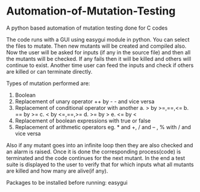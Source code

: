 Automation-of-Mutation-Testing
==============================

A python based automation of mutation testing done for C codes

The code runs with a GUI using easygui module in python. You can select the files to mutate. Then new mutants will be created and compiled also. Now the user will be asked for inputs (if any in the source file) and then all the mutants will be checked. If any fails then it will be killed and others will continue to exist. Another time user can feed the inputs and check if others are killed or can terminate directly.

Types of mutation performed are:
1. Boolean
2. Replacement of unary operator             ++ by - - and vice versa
3. Replacement of conditional operator with another
a. > by >=,==,<=
b. == by >=
c. < by <=,==,>=
d. >= by >
e. <= by <
4. Replacement of boolean expressions with true or false
5. Replacement of arithmetic operators     eg.  * and +, / and – , % with / and vice versa
  
Also if any mutant goes into an infinite loop then they are also checked and an alarm is raised. Once it is done the corresponding process(code) is terminated and the code continues for the next mutant.
In the end a test suite is displayed to the user to verify that for which inputs what all mutants are killed and how many are alive(if any).

Packages to be installed before running: easygui
